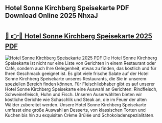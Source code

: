 ## Hotel Sonne Kirchberg Speisekarte PDF Download Online 2025 NhxaJ

# <h2><a href="http://gce05le.nevu.top/?p=Hotel+Sonne+Kirchberg+Speisekarte">🔗 👉🔴 Hotel Sonne Kirchberg Speisekarte 2025 PDF</a></h2>

[![Hotel Sonne Kirchberg Speisekarte 2025 PDF](https://i.imgur.com/dBaPXMq.png)](http://gce05le.nevu.top/?p=Hotel+Sonne+Kirchberg+Speisekarte)
Die Hotel Sonne Kirchberg Speisekarte ist nicht nur eine Liste von Gerichten in einem Restaurant oder Café, sondern auch Ihre Gelegenheit, etwas zu finden, das köstlich und für Ihren Geschmack geeignet ist. Es gibt viele frische Salate auf der Hotel Sonne Kirchberg Speisekarte unseres Restaurants, die Sie in unserem speziellen Bereich finden können. Für Fleischliebhaber gibt es auf unserer Hotel Sonne Kirchberg Speisekarte eine Auswahl an Gerichten: Rindfleisch, Schweinefleisch, Huhn und Fisch. Unseren Auserwählten bieten wir köstliche Gerichte wie Schaschlik und Steak an, die im Feuer der alten Wälder zubereitet werden. Unsere Hotel Sonne Kirchberg Speisekarte umfasst eine große Auswahl an Desserts, von klassischen Torten und Kuchen bis hin zu exquisiten Crème Brûlée und Schokoladenspezialitäten.
